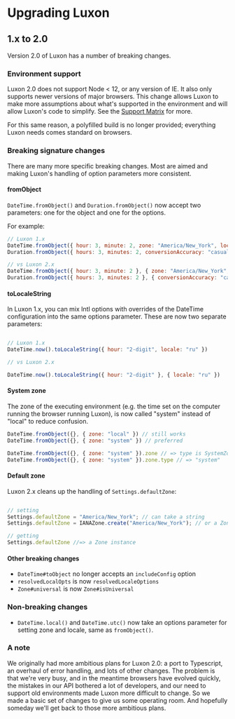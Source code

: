 # Upgrading Luxon

## 1.x to 2.0

Version 2.0 of Luxon has a number of breaking changes.

### Environment support

Luxon 2.0 does not support Node < 12, or any version of IE. It also only supports newer versions of major browsers. This change
allows Luxon to make more assumptions about what's supported in the environment and will allow Luxon's code to simplify. See
the [Support Matrix](matrix.html) for more.

For this same reason, a polyfilled build is no longer provided; everything Luxon needs comes standard on browsers.

### Breaking signature changes

There are many more specific breaking changes. Most are aimed and making Luxon's handling of option parameters more consistent.

#### fromObject
`DateTime.fromObject()` and `Duration.fromObject()` now accept two parameters: one for the object and one for the options.

For example:

```js
// Luxon 1.x
DateTime.fromObject({ hour: 3, minute: 2, zone: "America/New_York", locale: "ru" });
Duration.fromObject({ hours: 3, minutes: 2, conversionAccuracy: "casual", locale: "ru" });

// vs Luxon 2.x
DateTime.fromObject({ hour: 3, minute: 2 }, { zone: "America/New_York", locale: "ru" });
Duration.fromObject({ hours: 3, minutes: 2 }, { conversionAccuracy: "casual", locale: "ru" });
```

#### toLocaleString

In Luxon 1.x, you can mix Intl options with overrides of the DateTime configuration into the same options parameter. These are now
two separate parameters:

```js

// Luxon 1.x
DateTime.now().toLocaleString({ hour: "2-digit", locale: "ru" })

// vs Luxon 2.x

DateTime.now().toLocaleString({ hour: "2-digit" }, { locale: "ru" })
```

#### System zone

The zone of the executing environment (e.g. the time set on the computer running the browser running Luxon), is now called
"system" instead of "local" to reduce confusion.

```js
DateTime.fromObject({}, { zone: "local" }) // still works
DateTime.fromObject({}, { zone: "system" }) // preferred

DateTime.fromObject({}, { zone: "system" }).zone // => type is SystemZone
DateTime.fromObject({}, { zone: "system" }).zone.type // => "system"
```

#### Default zone

Luxon 2.x cleans up the handling of `Settings.defaultZone`:

```js

// setting
Settings.defaultZone = "America/New_York"; // can take a string
Settings.defaultZone = IANAZone.create("America/New_York"); // or a Zone instance

// getting
Settings.defaultZone //=> a Zone instance
```

#### Other breaking changes

 * `DateTime#toObject` no longer accepts an `includeConfig` option
 * `resolvedLocalOpts` is now `resolvedLocaleOptions`
 * `Zone#universal` is now `Zone#isUniversal`

### Non-breaking changes

 * `DateTime.local()` and `DateTime.utc()` now take an options parameter for setting zone and locale, same as `fromObject()`.

### A note

We originally had more ambitious plans for Luxon 2.0: a port to Typescript, an overhaul of error handling, and lots of other changes.
The problem is that we're very busy, and in the meantime browsers have evolved quickly, the mistakes in our API bothered a lot
of developers, and our need to support old environments made Luxon more difficult to change. So we made a basic set of changes
to give us some operating room. And hopefully someday we'll get back to those more ambitious plans.